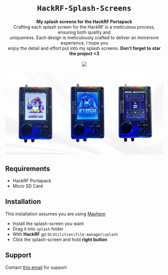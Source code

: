 
<div align="center">
  <h1><code>HackRF-Splash-Screens</code></h1>
  <p>
    <strong>My splash screens for the HackRF Portapack</strong> <br/>
    Crafting each splash screen for the HackRF is a meticulous process, ensuring both quality and  <br/>
    uniqueness. Each design is meticulously crafted to deliver an immersive experience. I hope you <br/>
    enjoy the detail and effort put into my splash screens. <strong>Don't forget to star the project <3 </strong><br/><br/>
<a href="https://visitorbadge.io/status?path=https%3A%2F%2Fgithub.com%2Fkushed3d%2FHackRF-Splash-Screens"><img src="https://api.visitorbadge.io/api/visitors?path=https%3A%2F%2Fgithub.com%2Fkushed3d%2FHackRF-Splash-Screens&countColor=%23d9e3f0" /></a>
  </p>
</div>


<p align="center">
  <img src="https://github.com/kushed3d/kushed3d/blob/main/utils/HackRF.png">
</p>

## Requirements ##
- HackRF Portapack
- Micro SD Card

## Installation ##
This installation assumes you are using [Mayhem](https://github.com/portapack-mayhem/mayhem-firmware/releases)
- Install the splash-screen you want
- Drag it into ``splash`` folder
- With **HackRF** go to ``Utilities\file-manager\splash``
- Click the splash-screen and hold **right button**

## Support ##
Contact [this email](fantasy.studios5915@gmail.com) for support

